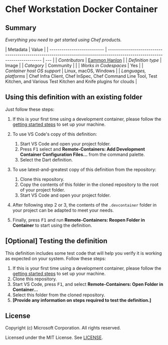 # Chef Workstation Docker Container

## Summary

_Everything you need to get started using Chef products._

| Metadata                    | Value                                                                                                                       |
| --------------------------- | --------------------------------------------------------------------------------------------------------------------------- | --- |
| _Contributors_              | [Eammon Hanlon](https://gitlab.com/ehanlon)                                                                                 |
| _Definition type_           | Image                                                                                                                       |
| _Category_                  | Community                                                                                                                   |     |
| _Works in Codespaces_       | Yes                                                                                                                         |
| _Container host OS support_ | Linux, macOS, Windows                                                                                                       |
| _Languages, platforms_      | Chef Infra Client, Chef InSpec, Chef Command Line Tool, Test Kitchen, and Various Test Kitchen and Knife plugins for clouds |

## Using this definition with an existing folder

Just follow these steps:

1. If this is your first time using a development container, please follow the
   [getting started steps](https://aka.ms/vscode-remote/containers/getting-started)
   to set up your machine.

2. To use VS Code's copy of this definition:

    1. Start VS Code and open your project folder.
    2. Press <kbd>F1</kbd> select and **Remote-Containers: Add Development
       Container Configuration Files...** from the command palette.
    3. Select the Dart definition.

3. To use latest-and-greatest copy of this definition from the repository:

    1. Clone this repository.
    2. Copy the contents of this folder in the cloned repository to the root of
       your project folder.
    3. Start VS Code and open your project folder.

4. After following step 2 or 3, the contents of the `.devcontainer` folder in
   your project can be adapted to meet your needs.

5. Finally, press <kbd>F1</kbd> and run **Remote-Containers: Reopen Folder in
   Container** to start using the definition.

## [Optional] Testing the definition

This definition includes some test code that will help you verify it is working
as expected on your system. Follow these steps:

1. If this is your first time using a development container, please follow the
   [getting started steps](https://aka.ms/vscode-remote/containers/getting-started)
   to set up your machine.
2. Clone this repository.
3. Start VS Code, press <kbd>F1</kbd>, and select **Remote-Containers: Open
   Folder in Container...**
4. Select this folder from the cloned repository.
5. **[Provide any information on steps required to test the definition.]**

## License

Copyright (c) Microsoft Corporation. All rights reserved.

Licensed under the MIT License. See
[LICENSE](https://github.com/Microsoft/vscode-dev-containers/blob/master/LICENSE).
